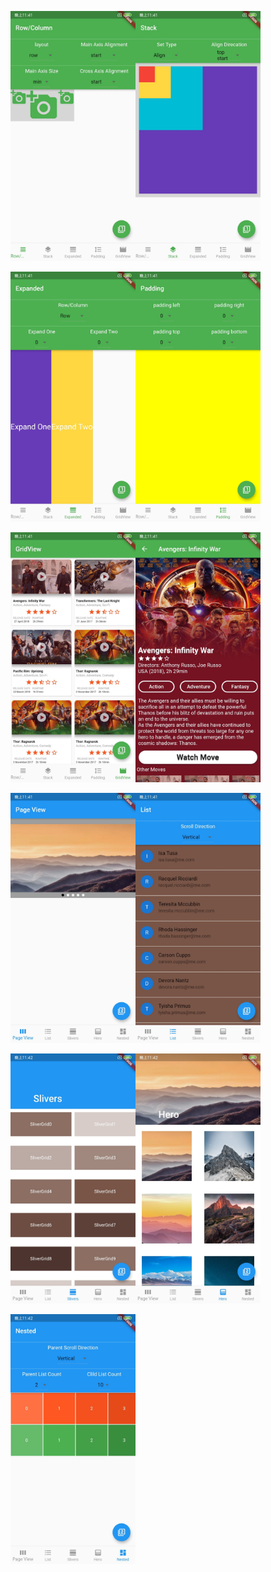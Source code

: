
<img width="200" src="./screenshots/row-column.jpg"/><img width="200" src="./screenshots/stack.jpg"/>

<img width="200" src="./screenshots/expanded.jpg"/><img width="200" src="./screenshots/padding.jpg"/>


<img width="200" src="./screenshots/gridview.jpg"/><img width="200" src="./screenshots/move_detail.jpg"/>

<img width="200" src="./screenshots/page_view.jpg"/><img width="200" src="./screenshots/listview.jpg"/>


<img width="200" src="./screenshots/slivers.jpg"/><img width="200" src="./screenshots/hero.jpg"/>


<img width="200" src="./screenshots/nested.jpg"/>


